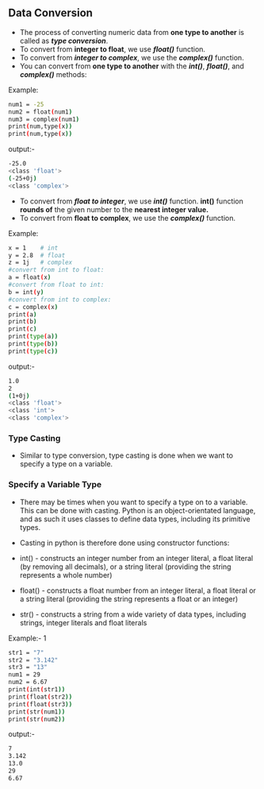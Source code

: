 ## Data Conversion
- The process of converting numeric data from **one type to another** is called as ***type conversion***.
- To convert from **integer to float**, we use ***float()*** function.
- To convert from ***integer to complex***, we use the ***complex()*** function.
- You can convert from **one type to another** with the ***int()***, ***float()***, and ***complex()*** methods:

Example:
```bash
num1 = -25
num2 = float(num1)
num3 = complex(num1)
print(num,type(x))
print(num,type(x))
```
output:-
```bash
-25.0
<class 'float'>
(-25+0j)
<class 'complex'>
```

- To convert from ***float to integer***, we use ***int()*** function. **int()** function **rounds of** the given number to the **nearest integer value.**
- To convert from **float to complex**, we use the ***complex()*** function.

Example:
```bash
x = 1    # int
y = 2.8  # float
z = 1j   # complex
#convert from int to float:
a = float(x)
#convert from float to int:
b = int(y)
#convert from int to complex:
c = complex(x)
print(a)
print(b)
print(c)
print(type(a))
print(type(b))
print(type(c))
```
output:-
```bash
1.0
2
(1+0j)
<class 'float'>
<class 'int'>
<class 'complex'>
```
### Type Casting
- Similar to type conversion, type casting is done when we want to specify a type on a variable. 
### Specify a Variable Type
- There may be times when you want to specify a type on to a variable. This can be done with casting. Python is an object-orientated language, and as such it uses classes to define data types, including its primitive types.
- Casting in python is therefore done using constructor functions:

- int() - constructs an integer number from an integer literal, a float literal (by removing all decimals), or a string literal (providing the string represents a whole number)
- float() - constructs a float number from an integer literal, a float literal or a string literal (providing the string represents a float or an integer)
- str() - constructs a string from a wide variety of data types, including strings, integer literals and float literals

Example:- 1
```bash
str1 = "7"          
str2 = "3.142"
str3 = "13"
num1 = 29
num2 = 6.67
print(int(str1))
print(float(str2))
print(float(str3))
print(str(num1))
print(str(num2))
```
output:- 
```bash
7
3.142
13.0
29
6.67
```